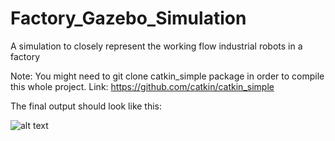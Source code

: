 # Factory_Gazebo_Simulation
 A simulation to closely represent the working flow industrial robots in a factory
 
 Note: You might need to git clone catkin_simple package in order to compile this whole project.
 Link: https://github.com/catkin/catkin_simple
 
 The final output should look like this:
 
 
 
 
 
 ![alt text](gif/camera_conveyer6.gif)
